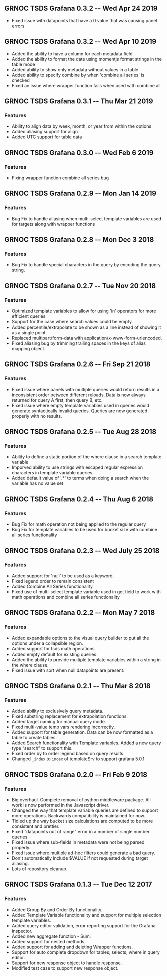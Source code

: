 ## GRNOC TSDS Grafana 0.3.2 -- Wed Apr 24 2019

* Fixed issue with datapoints that have a 0 value that was causing panel errors

## GRNOC TSDS Grafana 0.3.2 -- Wed Apr 10 2019

* Added the ability to have a column for each metadata field
* Added the ability to format the date using momentjs format strings in the table mode
* Added ability to show only metadata without values in a table
* Added ability to specify combine by when 'combine all series' is checked
* Fixed an issue where wrapper function fails when used with combine all

## GRNOC TSDS Grafana 0.3.1 -- Thu Mar 21 2019

### Features

* Ability to align data by week, month, or year from within the options
* Added aliasing support for align
* Added UTC support for table data

## GRNOC TSDS Grafana 0.3.0 -- Wed Feb 6 2019

### Features

* Fixing wrapper function combine all series bug

## GRNOC TSDS Grafana 0.2.9 -- Mon Jan 14 2019

### Features

* Bug Fix to handle aliasing when multi-select template variables are used for targets along with wrapper functions

## GRNOC TSDS Grafana 0.2.8 -- Mon Dec 3 2018

### Features

* Bug Fix to handle special characters in the query by encoding the query string.

## GRNOC TSDS Grafana 0.2.7 -- Tue Nov 20 2018

### Features

* Optimized template variables to allow for using 'in' operators for more efficient queries.
* Support for the case where search values could be empty.
* Added percentile/extrapolate to be shown as a line instead of showing it as a single point.
* Replaced multipart/form-data with application/x-www-form-urlencoded.
* Fixed aliasing bug by trimming trailing spaces in the keys of alias mapping object.


## GRNOC TSDS Grafana 0.2.6 -- Fri Sep 21 2018

### Features

* Fixed issue where panels with multiple queries would return results in a inconsistent order
between different reloads. Data is now always returned for query A first, then query B, etc.
* Fixed issue where empty template variables used in queries would generate syntactically invalid
queries. Queries are now generated properly with no results.


## GRNOC TSDS Grafana 0.2.5 -- Tue Aug 28 2018

### Features

* Ability to define a static portion of the where clause in a search template variable
* Imporved ability to use strings with escaped regular expression characters in template variable queries
* Added default value of '.*' to terms when doing a search when the variable has no value set

## GRNOC TSDS Grafana 0.2.4 -- Thu Aug 6 2018

### Features

* Bug Fix for math operation not being applied to the regular query
* Bug Fix for template variables to be used for bucket size with combine all series functionality

## GRNOC TSDS Grafana 0.2.3 -- Wed July 25 2018

### Features

* Added support for 'null' to be used as a keyword.
* Fixed legend order to remain consistent
* Added Combine All Series functionality
* Fixed use of multi-select template variable used in get field to work with math operations and combine all series functionality

## GRNOC TSDS Grafana 0.2.2 -- Mon May 7 2018

### Features

* Added expandable options to the visual query builder to put all the options under a collapsible region.
* Added support for tsds math operations.
* Added empty default for existing queries.
* Added the ability to provide multiple template variables within a string in the where clause.
* Fixed issue with sort when null datapoints are present.

## GRNOC TSDS Grafana 0.2.1 -- Thu Mar 8 2018

### Features

* Added ability to exclusively query metadata.
* Fixed substring replacement for extrapolation functions.
* Added target naming for manual query mode.
* Fixed multi-value temp vars rendering incorrectly.
* Added support for table generation. Data can be now formatted as a table to create tables.
* Added Search functionality with Template variables. Added a new query type “search” to support this.
* Fixed order by to order legend based on query results.
* Changed `_index` to `index` of templateSrv to support grafana 5.0.1.

## GRNOC TSDS Grafana 0.2.0 -- Fri Feb 9 2018

### Features

* Big overhaul. Complete removal of python middleware package. All work is now performed in the Javascript driver.
* Changed the way that template variable queries are defined to support more operations. Backwards compatibility is maintained for now.
* Tidied up the way bucket size calculations are computed to be more consistent and prettier.
* Fixed "datapoints out of range" error in a number of single number queries.
* Fixed issue where sub-fields in metadata were not being parsed properly.
* Fixed issue where multiple ad-hoc filters could generate a bad query.
* Don't automatically include $VALUE if not requested during target aliasing.
* Lots of repository cleanup.

## GRNOC TSDS Grafana 0.1.3 -- Tue Dec 12 2017

### Features

*  Added Group By and Order By functionality.
*  Added Template Variable functionality and support for multiple selection template variables. 
*  Added query editor validation, error reporting support for the Grafana inspector.
*  Added new aggregate function - Sum. 
*  Added support for nested methods.
*  Added support for adding and deleting Wrapper functions.
*  Support for auto complete dropdown for tables, selects, where in query editor.
*  Support for new response object to handle response.
*  Modified test case to support new response object.
